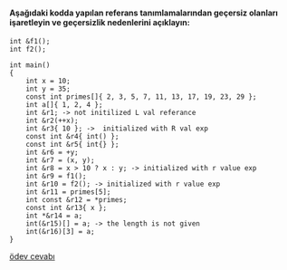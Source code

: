 #### Aşağıdaki kodda yapılan referans tanımlamalarından geçersiz olanları işaretleyin ve geçersizlik nedenlerini açıklayın:

```
int &f1();
int f2();

int main()
{
	int x = 10;
	int y = 35;
	const int primes[]{ 2, 3, 5, 7, 11, 13, 17, 19, 23, 29 };
	int a[]{ 1, 2, 4 };
	int &r1; -> not initilized L val referance
	int &r2(++x); 
	int &r3{ 10 }; ->  initialized with R val exp
	const int &r4{ int() };
	const int &r5{ int{} };
	int &r6 = +y;
	int &r7 = (x, y);
	int &r8 = x > 10 ? x : y; -> initialized with r value exp
	int &r9 = f1();
	int &r10 = f2(); -> initialized with r value exp
	int &r11 = primes[5];
	int const &r12 = *primes;
	const int &r13{ x };
	int *&r14 = a;
	int(&r15)[] = a; -> the length is not given
	int(&r16)[3] = a;
}
```

[ödev cevabı](https://www.youtube.com/watch?v=vNR3lPt25GM)
